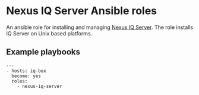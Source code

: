 # Nexus IQ Server Ansible roles

An ansible role for installing and managing [Nexus IQ Server](https://help.sonatype.com/iqserver). The role installs IQ Server on Unix based platforms.

## Example playbooks

```
---
- hosts: iq-box
  become: yes
  roles:
    - nexus-iq-server
```
